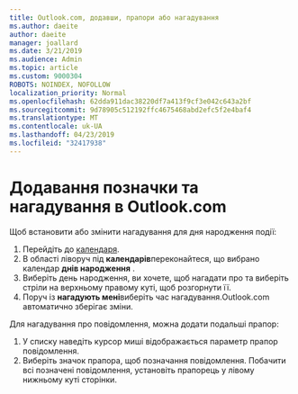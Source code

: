 ```yaml
---
title: Outlook.com, додавши, прапори або нагадування
ms.author: daeite
author: daeite
manager: joallard
ms.date: 3/21/2019
ms.audience: Admin
ms.topic: article
ms.custom: 9000304
ROBOTS: NOINDEX, NOFOLLOW
localization_priority: Normal
ms.openlocfilehash: 62dda911dac38220df7a413f9cf3e042c643a2bf
ms.sourcegitcommit: 9d78905c512192ffc4675468abd2efc5f2e4baf4
ms.translationtype: MT
ms.contentlocale: uk-UA
ms.lasthandoff: 04/23/2019
ms.locfileid: "32417938"
---
```

# <a name="adding-flags-and-reminders-in-outlookcom"></a>Додавання позначки та нагадування в Outlook.com

Щоб встановити або змінити нагадування для дня народження події:

1. Перейдіть до [календаря](https://outlook.live.com/calendar/).
1. В області ліворуч під **календарів**переконайтеся, що вибрано календар **днів народження** .
1. Виберіть день народження, ви хочете, щоб нагадати про та виберіть стріли на верхньому правому куті, щоб розгорнути її.
1. Поруч із **нагадують мені**виберіть час нагадування.Outlook.com автоматично зберігає зміни.

Для нагадування про повідомлення, можна додати подальші прапор:

1. У списку наведіть курсор миші відображається параметр прапор повідомлення.
1. Виберіть значок прапора, щоб позначання повідомлення. Побачити всі позначені повідомлення, установіть прапорець у лівому нижньому куті сторінки.